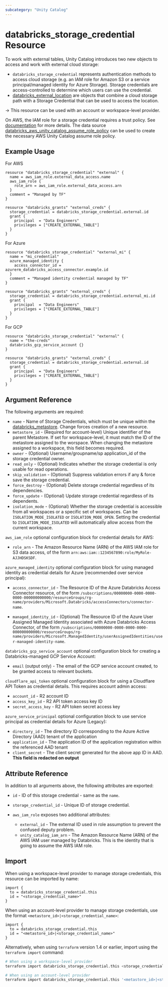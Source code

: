 ```yaml
---
subcategory: "Unity Catalog"
---
```

# databricks_storage_credential Resource

To work with external tables, Unity Catalog introduces two new objects to access and work with external cloud storage:

- `databricks_storage_credential` represents authentication methods to access cloud storage (e.g. an IAM role for Amazon S3 or a service principal/managed identity for Azure Storage). Storage credentials are access-controlled to determine which users can use the credential.
- [databricks_external_location](external_location.md) are objects that combine a cloud storage path with a Storage Credential that can be used to access the location.

-> This resource can be used with an account or workspace-level provider.

On AWS, the IAM role for a storage credential requires a trust policy. See [documentation](https://docs.databricks.com/en/connect/unity-catalog/cloud-storage/storage-credentials.html#step-1-create-an-iam-role) for more details. The data source [databricks_aws_unity_catalog_assume_role_policy](../data-sources/aws_unity_catalog_assume_role_policy.md) can be used to create the necessary AWS Unity Catalog assume role policy.

## Example Usage

For AWS

```hcl
resource "databricks_storage_credential" "external" {
  name = aws_iam_role.external_data_access.name
  aws_iam_role {
    role_arn = aws_iam_role.external_data_access.arn
  }
  comment = "Managed by TF"
}

resource "databricks_grants" "external_creds" {
  storage_credential = databricks_storage_credential.external.id
  grant {
    principal  = "Data Engineers"
    privileges = ["CREATE_EXTERNAL_TABLE"]
  }
}
```

For Azure

```hcl
resource "databricks_storage_credential" "external_mi" {
  name = "mi_credential"
  azure_managed_identity {
    access_connector_id = azurerm_databricks_access_connector.example.id
  }
  comment = "Managed identity credential managed by TF"
}

resource "databricks_grants" "external_creds" {
  storage_credential = databricks_storage_credential.external_mi.id
  grant {
    principal  = "Data Engineers"
    privileges = ["CREATE_EXTERNAL_TABLE"]
  }
}
```

For GCP

```hcl
resource "databricks_storage_credential" "external" {
  name = "the-creds"
  databricks_gcp_service_account {}
}

resource "databricks_grants" "external_creds" {
  storage_credential = databricks_storage_credential.external.id
  grant {
    principal  = "Data Engineers"
    privileges = ["CREATE_EXTERNAL_TABLE"]
  }
}
```

## Argument Reference

The following arguments are required:

- `name` - Name of Storage Credentials, which must be unique within the [databricks_metastore](metastore.md). Change forces creation of a new resource.
- `metastore_id` - (Required for account-level) Unique identifier of the parent Metastore. If set for workspace-level, it must match the ID of the metastore assigned to the worspace. When changing the metastore assigned to a workspace, this field becomes required.
- `owner` - (Optional) Username/groupname/sp application_id of the storage credential owner.
- `read_only` - (Optional) Indicates whether the storage credential is only usable for read operations.
- `skip_validation` - (Optional) Suppress validation errors if any & force save the storage credential.
- `force_destroy` - (Optional) Delete storage credential regardless of its dependencies.
- `force_update` - (Optional) Update storage credential regardless of its dependents.
- `isolation_mode` - (Optional) Whether the storage credential is accessible from all workspaces or a specific set of workspaces. Can be `ISOLATION_MODE_ISOLATED` or `ISOLATION_MODE_OPEN`. Setting the credential to `ISOLATION_MODE_ISOLATED` will automatically allow access from the current workspace.

`aws_iam_role` optional configuration block for credential details for AWS:

- `role_arn` - The Amazon Resource Name (ARN) of the AWS IAM role for S3 data access, of the form `arn:aws:iam::1234567890:role/MyRole-AJJHDSKSDF`.

`azure_managed_identity` optional configuration block for using managed identity as credential details for Azure (recommended over service principal):

- `access_connector_id` - The Resource ID of the Azure Databricks Access Connector resource, of the form `/subscriptions/00000000-0000-0000-0000-000000000000/resourceGroups/rg-name/providers/Microsoft.Databricks/accessConnectors/connector-name`.

- `managed_identity_id` - (Optional) The Resource ID of the Azure User Assigned Managed Identity associated with Azure Databricks Access Connector, of the form `/subscriptions/00000000-0000-0000-0000-000000000000/resourceGroups/rg-name/providers/Microsoft.ManagedIdentity/userAssignedIdentities/user-managed-identity-name`.

`databricks_gcp_service_account` optional configuration block for creating a Databricks-managed GCP Service Account:

- `email` (output only) - The email of the GCP service account created, to be granted access to relevant buckets.

`cloudflare_api_token` optional configuration block for using a Cloudflare API Token as credential details. This requires account admin access:

- `account_id` - R2 account ID
- `access_key_id` - R2 API token access key ID
- `secret_access_key` - R2 API token secret access key

`azure_service_principal` optional configuration block to use service principal as credential details for Azure (Legacy):

- `directory_id` - The directory ID corresponding to the Azure Active Directory (AAD) tenant of the application
- `application_id` - The application ID of the application registration within the referenced AAD tenant
- `client_secret` - The client secret generated for the above app ID in AAD. **This field is redacted on output**

## Attribute Reference

In addition to all arguments above, the following attributes are exported:

- `id` - ID of this storage credential - same as the `name`.
- `storage_credential_id` - Unique ID of storage credential.
- `aws_iam_role` exposes two additional attributes:

  - `external_id` - The external ID used in role assumption to prevent the confused deputy problem.
  - `unity_catalog_iam_arn` - The Amazon Resource Name (ARN) of the AWS IAM user managed by Databricks. This is the identity that is going to assume the AWS IAM role.

## Import

When using a workspace-level provider to manage storage credentials, this resource can be imported by name:

```hcl
import {
  to = databricks_storage_credential.this
  id = "<storage_credential_name>"
}
```

When using an account-level provider to manage storage credentials, use the format `<metastore_id>|<storage_credential_name>`:

```hcl
import {
  to = databricks_storage_credential.this
  id = "<metastore_id>|<storage_credential_name>"
}
```

Alternatively, when using `terraform` version 1.4 or earlier, import using the `terraform import` command:

```bash
# When using a workspace-level provider
terraform import databricks_storage_credential.this <storage_credential_name>

# When using an account-level provider
terraform import databricks_storage_credential.this '<metastore_id>|<storage_credential_name>'
```
